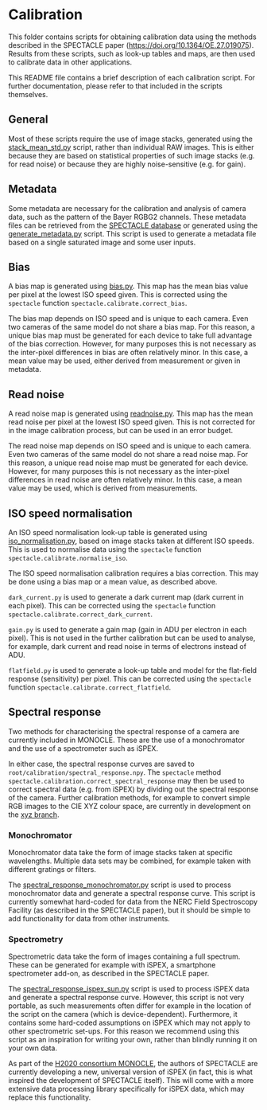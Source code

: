 # Calibration

This folder contains scripts for obtaining calibration data using the methods described in the SPECTACLE paper (https://doi.org/10.1364/OE.27.019075). Results from these scripts, such as look-up tables and maps, are then used to calibrate data in other applications.

This README file contains a brief description of each calibration script. For further documentation, please refer to that included in the scripts themselves.

## General

Most of these scripts require the use of image stacks, generated using the [stack_mean_std.py](../tools/stack_mean_std.py) script, rather than individual RAW images. This is either because they are based on statistical properties of such image stacks (e.g. for read noise) or because they are highly noise-sensitive (e.g. for gain).

## Metadata

Some metadata are necessary for the calibration and analysis of camera data, such as the pattern of the Bayer RGBG2 channels. These metadata files can be retrieved from the [SPECTACLE database](http://spectacle.ddq.nl/) or generated using the [generate_metadata.py](generate_metadata.py) script. This script is used to generate a metadata file based on a single saturated image and some user inputs.

## Bias

A bias map is generated using [bias.py](bias.py). This map has the mean bias value per pixel at the lowest ISO speed given. This is corrected using the `spectacle` function `spectacle.calibrate.correct_bias`.

The bias map depends on ISO speed and is unique to each camera. Even two cameras of the same model do not share a bias map. For this reason, a unique bias map must be generated for each device to take full advantage of the bias correction. However, for many purposes this is not necessary as the inter-pixel differences in bias are often relatively minor. In this case, a mean value may be used, either derived from measurement or given in metadata.

## Read noise

A read noise map is generated using [readnoise.py](readnoise.py). This map has the mean read noise per pixel at the lowest ISO speed given. This is not corrected for in the image calibration process, but can be used in an error budget.

The read noise map depends on ISO speed and is unique to each camera. Even two cameras of the same model do not share a read noise map. For this reason, a unique read noise map must be generated for each device. However, for many purposes this is not necessary as the inter-pixel differences in read noise are often relatively minor. In this case, a mean value may be used, which is derived from measurements.

## ISO speed normalisation

An ISO speed normalisation look-up table is generated using [iso_normalisation.py](iso_normalisation.py), based on image stacks taken at different ISO speeds. This is used to normalise data using the `spectacle` function `spectacle.calibrate.normalise_iso`.

The ISO speed normalisation calibration requires a bias correction. This may be done using a bias map or a mean value, as described above.

`dark_current.py` is used to generate a dark current map (dark current in each pixel). This can be corrected using the `spectacle` function `spectacle.calibrate.correct_dark_current`.

`gain.py` is used to generate a gain map (gain in ADU per electron in each pixel). This is not used in the further calibration but can be used to analyse, for example, dark current and read noise in terms of electrons instead of ADU.

`flatfield.py` is used to generate a look-up table and model for the flat-field response (sensitivity) per pixel. This can be corrected using the `spectacle` function `spectacle.calibrate.correct_flatfield`.

## Spectral response

Two methods for characterising the spectral response of a camera are currently included in MONOCLE. These are the use of a monochromator and the use of a spectrometer such as iSPEX.

In either case, the spectral response curves are saved to `root/calibration/spectral_response.npy`. The `spectacle` method `spectacle.calibration.correct_spectral_response` may then be used to correct spectral data (e.g. from iSPEX) by dividing out the spectral response of the camera. Further calibration methods, for example to convert simple RGB images to the CIE XYZ colour space, are currently in development on the [xyz branch](https://github.com/monocle-h2020/camera_calibration/tree/xyz).

### Monochromator

Monochromator data take the form of image stacks taken at specific wavelengths. Multiple data sets may be combined, for example taken with different gratings or filters.

The [spectral_response_monochromator.py](spectral_response_monochromator.py) script is used to process monochromator data and generate a spectral response curve. This script is currently somewhat hard-coded for data from the NERC Field Spectroscopy Facility (as described in the SPECTACLE paper), but it should be simple to add functionality for data from other instruments.

### Spectrometry

Spectrometric data take the form of images containing a full spectrum. These can be generated for example with iSPEX, a smartphone spectrometer add-on, as described in the SPECTACLE paper.

The [spectral_response_ispex_sun.py](spectral_response_ispex_sun.py) script is used to process iSPEX data and generate a spectral response curve. However, this script is not very portable, as such measurements often differ for example in the location of the script on the camera (which is device-dependent). Furthermore, it contains some hard-coded assumptions on iSPEX which may not apply to other spectrometric set-ups. For this reason we recommend using this script as an inspiration for writing your own, rather than blindly running it on your own data.

As part of the [H2020 consortium MONOCLE](https://monocle-h2020.eu/Home), the authors of SPECTACLE are currently developing a new, universal version of iSPEX (in fact, this is what inspired the development of SPECTACLE itself). This will come with a more extensive data processing library specifically for iSPEX data, which may replace this functionality.
